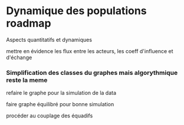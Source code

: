 # Dynamique des populations roadmap

Aspects quantitatifs et dynamiques

mettre en évidence les flux entre les acteurs, les coeff d'influence et d'échange


### Simplification des classes du graphes mais algorythmique reste la meme

refaire le graphe pour la simulation de la data

faire graphe équilibré pour bonne simulation

procéder au couplage des équadifs